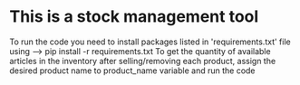 # This is a stock management tool

To run the code you need to install packages listed in 'requirements.txt' file using  --> pip install -r requirements.txt
To get the quantity of available articles in the inventory after selling/removing each product, assign the desired product name to product_name variable and run the code